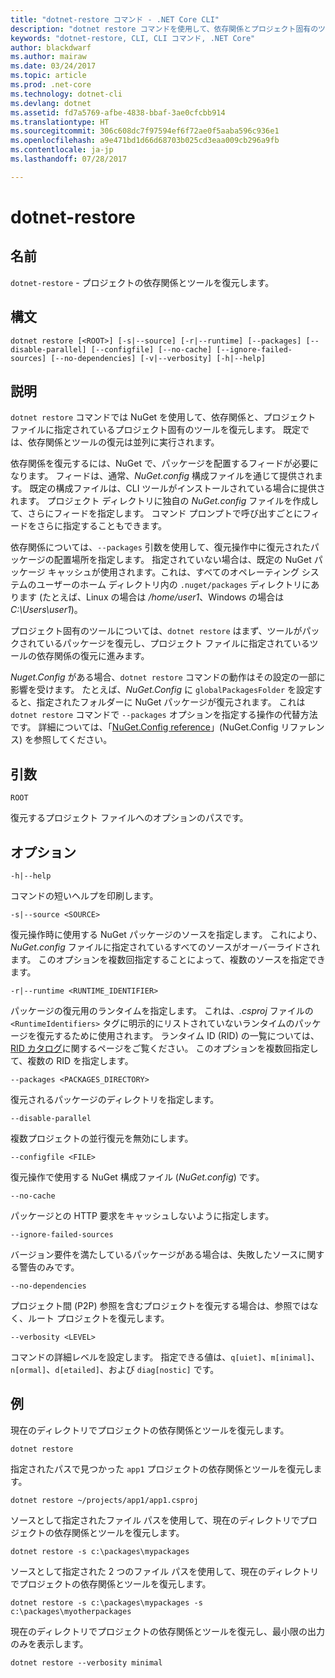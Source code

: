 ```yaml
---
title: "dotnet-restore コマンド - .NET Core CLI"
description: "dotnet restore コマンドを使用して、依存関係とプロジェクト固有のツールを復元する方法について説明します。"
keywords: "dotnet-restore, CLI, CLI コマンド, .NET Core"
author: blackdwarf
ms.author: mairaw
ms.date: 03/24/2017
ms.topic: article
ms.prod: .net-core
ms.technology: dotnet-cli
ms.devlang: dotnet
ms.assetid: fd7a5769-afbe-4838-bbaf-3ae0cfcbb914
ms.translationtype: HT
ms.sourcegitcommit: 306c608dc7f97594ef6f72ae0f5aaba596c936e1
ms.openlocfilehash: a9e471bd1d66d68703b025cd3eaa009cb296a9fb
ms.contentlocale: ja-jp
ms.lasthandoff: 07/28/2017

---
```


# <a name="dotnet-restore"></a>dotnet-restore

## <a name="name"></a>名前

`dotnet-restore` - プロジェクトの依存関係とツールを復元します。

## <a name="synopsis"></a>構文

`dotnet restore [<ROOT>] [-s|--source] [-r|--runtime] [--packages] [--disable-parallel] [--configfile] [--no-cache] [--ignore-failed-sources] [--no-dependencies] [-v|--verbosity] [-h|--help]`

## <a name="description"></a>説明

`dotnet restore` コマンドでは NuGet を使用して、依存関係と、プロジェクト ファイルに指定されているプロジェクト固有のツールを復元します。 既定では、依存関係とツールの復元は並列に実行されます。

依存関係を復元するには、NuGet で、パッケージを配置するフィードが必要になります。 フィードは、通常、*NuGet.config* 構成ファイルを通じて提供されます。 既定の構成ファイルは、CLI ツールがインストールされている場合に提供されます。 プロジェクト ディレクトリに独自の *NuGet.config* ファイルを作成して、さらにフィードを指定します。 コマンド プロンプトで呼び出すごとにフィードをさらに指定することもできます。 

依存関係については、`--packages` 引数を使用して、復元操作中に復元されたパッケージの配置場所を指定します。 指定されていない場合は、既定の NuGet パッケージ キャッシュが使用されます。これは、すべてのオペレーティング システムのユーザーのホーム ディレクトリ内の `.nuget/packages` ディレクトリにあります (たとえば、Linux の場合は */home/user1*、Windows の場合は *C:\Users\user1*)。

プロジェクト固有のツールについては、`dotnet restore` はまず、ツールがパックされているパッケージを復元し、プロジェクト ファイルに指定されているツールの依存関係の復元に進みます。

*Nuget.Config* がある場合、`dotnet restore` コマンドの動作はその設定の一部に影響を受けます。 たとえば、*NuGet.Config* に `globalPackagesFolder` を設定すると、指定されたフォルダーに NuGet パッケージが復元されます。 これは `dotnet restore` コマンドで `--packages` オプションを指定する操作の代替方法です。 詳細については、「[NuGet.Config reference](/nuget/schema/nuget-config-file)」(NuGet.Config リファレンス) を参照してください。

## <a name="arguments"></a>引数

`ROOT` 
    
復元するプロジェクト ファイルへのオプションのパスです。

## <a name="options"></a>オプション

`-h|--help`

コマンドの短いヘルプを印刷します。

`-s|--source <SOURCE>`

復元操作時に使用する NuGet パッケージのソースを指定します。 これにより、*NuGet.config* ファイルに指定されているすべてのソースがオーバーライドされます。 このオプションを複数回指定することによって、複数のソースを指定できます。

`-r|--runtime <RUNTIME_IDENTIFIER>`

パッケージの復元用のランタイムを指定します。 これは、*.csproj* ファイルの `<RuntimeIdentifiers>` タグに明示的にリストされていないランタイムのパッケージを復元するために使用されます。 ランタイム ID (RID) の一覧については、[RID カタログ](../rid-catalog.md)に関するページをご覧ください。 このオプションを複数回指定して、複数の RID を指定します。

`--packages <PACKAGES_DIRECTORY>`

復元されるパッケージのディレクトリを指定します。 

`--disable-parallel`

複数プロジェクトの並行復元を無効にします。 

`--configfile <FILE>`

復元操作で使用する NuGet 構成ファイル (*NuGet.config*) です。

`--no-cache`

パッケージとの HTTP 要求をキャッシュしないように指定します。

`--ignore-failed-sources`

バージョン要件を満たしているパッケージがある場合は、失敗したソースに関する警告のみです。

`--no-dependencies`

プロジェクト間 (P2P) 参照を含むプロジェクトを復元する場合は、参照ではなく、ルート プロジェクトを復元します。

`--verbosity <LEVEL>`

コマンドの詳細レベルを設定します。 指定できる値は、`q[uiet]`、`m[inimal]`、`n[ormal]`、`d[etailed]`、および `diag[nostic]` です。

## <a name="examples"></a>例

現在のディレクトリでプロジェクトの依存関係とツールを復元します。

`dotnet restore` 

指定されたパスで見つかった `app1` プロジェクトの依存関係とツールを復元します。

`dotnet restore ~/projects/app1/app1.csproj`
    
ソースとして指定されたファイル パスを使用して、現在のディレクトリでプロジェクトの依存関係とツールを復元します。

`dotnet restore -s c:\packages\mypackages` 

ソースとして指定された 2 つのファイル パスを使用して、現在のディレクトリでプロジェクトの依存関係とツールを復元します。

`dotnet restore -s c:\packages\mypackages -s c:\packages\myotherpackages` 

現在のディレクトリでプロジェクトの依存関係とツールを復元し、最小限の出力のみを表示します。

`dotnet restore --verbosity minimal`

